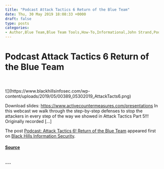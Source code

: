 ```yaml
---
title: "Podcast Attack Tactics 6 Return of the Blue Team"
date: Thu, 30 May 2019 18:08:33 +0000
draft: false
type: posts
categories: 
- Author,Blue Team,Blue Team Tools,How-To,Informational,John Strand,Podcasts,Attack Tactics,BHIS,Defenses,john strand,Jordan Drysdale,Kent Ickler,podcast
---
```

# Podcast Attack Tactics 6 Return of the Blue Team

<br/>

<br/>
![](https://www.blackhillsinfosec.com/wp-content/uploads/2019/05/00389_05302019_AttackTacts6.png)

Download slides: https://www.activecountermeasures.com/presentations In this webcast we walk through the step-by-step defenses to stop the attackers in every step of the way we showed in Attack Tactics Part 5!!! Originally recorded \[…\]

The post [Podcast: Attack Tactics 6! Return of the Blue Team](https://www.blackhillsinfosec.com/podcast-attack-tactics-6-return-of-the-blue-team/) appeared first on [Black Hills Information Security](https://www.blackhillsinfosec.com).

#### [Source](https://www.blackhillsinfosec.com/podcast-attack-tactics-6-return-of-the-blue-team/)

<br/>
---
